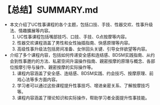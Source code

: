 # 【总结】SUMMARY.md

-   本文介绍了UC性事课程的各个主题，包括口技、手技、性器交欢、性事升级法、情趣擴展等内容。
    1.  UC性事课程包括嘴部技巧、口技、手技、G点按摩等内容。
    2.  性器交欢课程涵盖了男性和女性抽插指南、快感原理等内容。
    3.  高级性事升级法包括房间准备、女伴回头关键、引导女伴欲望等内容。
-   介绍了多个课程内容，包括如何传递安全感和连结感、BDSM实践指南、从约会到性事邀约的方法、私密空间升温操作指南、親密按摩的原理与概念、各部位按摩引导与操作、親密按摩的实际操作等。
    1.  课程内容涵盖了安全感、连结感、BDSM实践、约会技巧、按摩原理、前戏心法等多方面内容。
    2.  学习者可以通过这些课程提升性事技巧、增进亲密关系、了解按摩技巧等。
    3.  课程内容涵盖了理论知识和实际操作，帮助学习者全面提升性事技能。